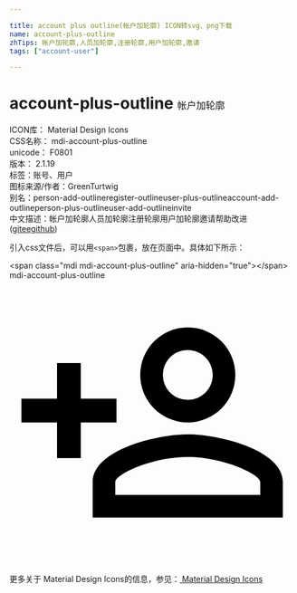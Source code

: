 ```yaml
---

title: account plus outline(帐户加轮廓) ICON转svg、png下载
name: account-plus-outline
zhTips: 帐户加轮廓,人员加轮廓,注册轮廓,用户加轮廓,邀请
tags: ["account-user"]

---
```


# account-plus-outline  <small style="font-size: 60%;font-weight: 100">帐户加轮廓</small>


<div class="detail-page">
<p>
<span>
ICON库：
<span class="badge-secondary badge">Material Design Icons</span> 
</span>
<br/>
<span>
CSS名称：
<span class="badge-secondary badge">mdi-account-plus-outline</span> 
</span>
<br/>
<span>
unicode：
<span class="badge-secondary badge">F0801</span> 
<copy-btn content='F0801' btn-title=""></copy-btn>
<copy-btn :content='String.fromCodePoint(parseInt("F0801", 16))' btn-title="复制U"></copy-btn>
</span>
<br/>
<span>
版本：
<span class="badge-secondary badge">2.1.19</span> 
</span><br/><span>标签：<span class="badge-light badge"><router-link to="/tags/account-user.html">账号、用户</router-link></span></span>
<br/>
<span>图标来源/作者：<span class="badge-light badge">GreenTurtwig</span></span> 
<br/>
<span>别名：<span class="badge-light badge">person-add-outline</span><span class="badge-light badge">register-outline</span><span class="badge-light badge">user-plus-outline</span><span class="badge-light badge">account-add-outline</span><span class="badge-light badge">person-plus-outline</span><span class="badge-light badge">user-add-outline</span><span class="badge-light badge">invite</span></span><br/><span class="zh-detail">中文描述：<span class="badge-primary badge">帐户加轮廓</span><span class="badge-primary badge">人员加轮廓</span><span class="badge-primary badge">注册轮廓</span><span class="badge-primary badge">用户加轮廓</span><span class="badge-primary badge">邀请</span><span class="help-link"><span>帮助改进</span>(<a href="https://gitee.com/liuwave/icon-helper/edit/master/json/material/account-plus-outline.json" target="_blank" rel="noopener noreferrer">gitee</a><a href="https://github.com/liuwave/icon-helper/edit/master/json/material/account-plus-outline.json" target="_blank" rel="noopener noreferrer">github</a></span>)</span><br/>
</p>
</div>
<div class="alert alert-dark">
  <i class="mdi mdi-account-plus-outline mdi-48px"></i>
  <i class="mdi mdi-account-plus-outline mdi-36px"></i>
  <i class="mdi mdi-account-plus-outline mdi-24px"></i>
  <i class="mdi mdi-account-plus-outline mdi-18px"></i>
</div>
<div>
  <p>引入css文件后，可以用<code>&lt;span&gt;</code>包裹，放在页面中。具体如下所示：    
  </p>
  <div class="alert alert-primary" style="font-size: 14px">
    &lt;span class="mdi mdi-account-plus-outline" aria-hidden="true"&gt;&lt;/span&gt;
    <copy-btn content='<span class="mdi mdi-account-plus-outline" aria-hidden="true"></span>'></copy-btn>
  </div>
  <div class="alert alert-secondary">
    <i class="mdi mdi-account-plus-outline"
    style="font-size: 24px"
    aria-hidden="true"></i> mdi-account-plus-outline
    <copy-btn content="mdi-account-plus-outline" btn-title="复制图标名称"></copy-btn>
  </div>
</div>
<div id="svg" class="svg-wrap">
<svg xmlns="http://www.w3.org/2000/svg" viewBox="0 0 24 24"><path d="M15,4A4,4 0 0,0 11,8A4,4 0 0,0 15,12A4,4 0 0,0 19,8A4,4 0 0,0 15,4M15,5.9C16.16,5.9 17.1,6.84 17.1,8C17.1,9.16 16.16,10.1 15,10.1A2.1,2.1 0 0,1 12.9,8A2.1,2.1 0 0,1 15,5.9M4,7V10H1V12H4V15H6V12H9V10H6V7H4M15,13C12.33,13 7,14.33 7,17V20H23V17C23,14.33 17.67,13 15,13M15,14.9C17.97,14.9 21.1,16.36 21.1,17V18.1H8.9V17C8.9,16.36 12,14.9 15,14.9Z" /></svg>
</div>
<detail full-name='mdi-account-plus-outline'></detail>
    
<div><p>更多关于 Material Design Icons的信息，参见：<a target="_blank" href="https://iconhelper.cn/material.html"> Material Design Icons</a>
</p></div>
